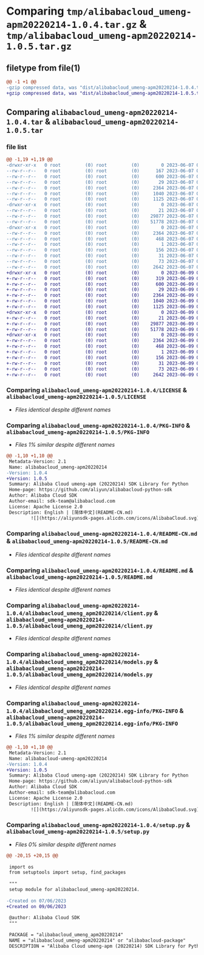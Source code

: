 # Comparing `tmp/alibabacloud_umeng-apm20220214-1.0.4.tar.gz` & `tmp/alibabacloud_umeng-apm20220214-1.0.5.tar.gz`

## filetype from file(1)

```diff
@@ -1 +1 @@
-gzip compressed data, was "dist/alibabacloud_umeng-apm20220214-1.0.4.tar", last modified: Wed Jun  7 06:52:52 2023, max compression
+gzip compressed data, was "dist/alibabacloud_umeng-apm20220214-1.0.5.tar", last modified: Fri Jun  9 02:39:51 2023, max compression
```

## Comparing `alibabacloud_umeng-apm20220214-1.0.4.tar` & `alibabacloud_umeng-apm20220214-1.0.5.tar`

### file list

```diff
@@ -1,19 +1,19 @@
-drwxr-xr-x   0 root         (0) root         (0)        0 2023-06-07 06:52:52.000000 alibabacloud_umeng-apm20220214-1.0.4/
--rw-r--r--   0 root         (0) root         (0)      167 2023-06-07 06:52:52.000000 alibabacloud_umeng-apm20220214-1.0.4/ChangeLog.md
--rw-r--r--   0 root         (0) root         (0)      600 2023-06-07 06:52:52.000000 alibabacloud_umeng-apm20220214-1.0.4/LICENSE
--rw-r--r--   0 root         (0) root         (0)       29 2023-06-07 06:52:52.000000 alibabacloud_umeng-apm20220214-1.0.4/MANIFEST.in
--rw-r--r--   0 root         (0) root         (0)     2364 2023-06-07 06:52:52.000000 alibabacloud_umeng-apm20220214-1.0.4/PKG-INFO
--rw-r--r--   0 root         (0) root         (0)     1040 2023-06-07 06:52:52.000000 alibabacloud_umeng-apm20220214-1.0.4/README-CN.md
--rw-r--r--   0 root         (0) root         (0)     1125 2023-06-07 06:52:52.000000 alibabacloud_umeng-apm20220214-1.0.4/README.md
-drwxr-xr-x   0 root         (0) root         (0)        0 2023-06-07 06:52:52.000000 alibabacloud_umeng-apm20220214-1.0.4/alibabacloud_umeng_apm20220214/
--rw-r--r--   0 root         (0) root         (0)       21 2023-06-07 06:52:52.000000 alibabacloud_umeng-apm20220214-1.0.4/alibabacloud_umeng_apm20220214/__init__.py
--rw-r--r--   0 root         (0) root         (0)    29877 2023-06-07 06:52:52.000000 alibabacloud_umeng-apm20220214-1.0.4/alibabacloud_umeng_apm20220214/client.py
--rw-r--r--   0 root         (0) root         (0)    51778 2023-06-07 06:52:52.000000 alibabacloud_umeng-apm20220214-1.0.4/alibabacloud_umeng_apm20220214/models.py
-drwxr-xr-x   0 root         (0) root         (0)        0 2023-06-07 06:52:52.000000 alibabacloud_umeng-apm20220214-1.0.4/alibabacloud_umeng_apm20220214.egg-info/
--rw-r--r--   0 root         (0) root         (0)     2364 2023-06-07 06:52:52.000000 alibabacloud_umeng-apm20220214-1.0.4/alibabacloud_umeng_apm20220214.egg-info/PKG-INFO
--rw-r--r--   0 root         (0) root         (0)      468 2023-06-07 06:52:52.000000 alibabacloud_umeng-apm20220214-1.0.4/alibabacloud_umeng_apm20220214.egg-info/SOURCES.txt
--rw-r--r--   0 root         (0) root         (0)        1 2023-06-07 06:52:52.000000 alibabacloud_umeng-apm20220214-1.0.4/alibabacloud_umeng_apm20220214.egg-info/dependency_links.txt
--rw-r--r--   0 root         (0) root         (0)      156 2023-06-07 06:52:52.000000 alibabacloud_umeng-apm20220214-1.0.4/alibabacloud_umeng_apm20220214.egg-info/requires.txt
--rw-r--r--   0 root         (0) root         (0)       31 2023-06-07 06:52:52.000000 alibabacloud_umeng-apm20220214-1.0.4/alibabacloud_umeng_apm20220214.egg-info/top_level.txt
--rw-r--r--   0 root         (0) root         (0)       73 2023-06-07 06:52:52.000000 alibabacloud_umeng-apm20220214-1.0.4/setup.cfg
--rw-r--r--   0 root         (0) root         (0)     2642 2023-06-07 06:52:52.000000 alibabacloud_umeng-apm20220214-1.0.4/setup.py
+drwxr-xr-x   0 root         (0) root         (0)        0 2023-06-09 02:39:51.000000 alibabacloud_umeng-apm20220214-1.0.5/
+-rw-r--r--   0 root         (0) root         (0)      319 2023-06-09 02:39:51.000000 alibabacloud_umeng-apm20220214-1.0.5/ChangeLog.md
+-rw-r--r--   0 root         (0) root         (0)      600 2023-06-09 02:39:51.000000 alibabacloud_umeng-apm20220214-1.0.5/LICENSE
+-rw-r--r--   0 root         (0) root         (0)       29 2023-06-09 02:39:51.000000 alibabacloud_umeng-apm20220214-1.0.5/MANIFEST.in
+-rw-r--r--   0 root         (0) root         (0)     2364 2023-06-09 02:39:51.000000 alibabacloud_umeng-apm20220214-1.0.5/PKG-INFO
+-rw-r--r--   0 root         (0) root         (0)     1040 2023-06-09 02:39:51.000000 alibabacloud_umeng-apm20220214-1.0.5/README-CN.md
+-rw-r--r--   0 root         (0) root         (0)     1125 2023-06-09 02:39:51.000000 alibabacloud_umeng-apm20220214-1.0.5/README.md
+drwxr-xr-x   0 root         (0) root         (0)        0 2023-06-09 02:39:51.000000 alibabacloud_umeng-apm20220214-1.0.5/alibabacloud_umeng_apm20220214/
+-rw-r--r--   0 root         (0) root         (0)       21 2023-06-09 02:39:51.000000 alibabacloud_umeng-apm20220214-1.0.5/alibabacloud_umeng_apm20220214/__init__.py
+-rw-r--r--   0 root         (0) root         (0)    29877 2023-06-09 02:39:51.000000 alibabacloud_umeng-apm20220214-1.0.5/alibabacloud_umeng_apm20220214/client.py
+-rw-r--r--   0 root         (0) root         (0)    51778 2023-06-09 02:39:51.000000 alibabacloud_umeng-apm20220214-1.0.5/alibabacloud_umeng_apm20220214/models.py
+drwxr-xr-x   0 root         (0) root         (0)        0 2023-06-09 02:39:51.000000 alibabacloud_umeng-apm20220214-1.0.5/alibabacloud_umeng_apm20220214.egg-info/
+-rw-r--r--   0 root         (0) root         (0)     2364 2023-06-09 02:39:51.000000 alibabacloud_umeng-apm20220214-1.0.5/alibabacloud_umeng_apm20220214.egg-info/PKG-INFO
+-rw-r--r--   0 root         (0) root         (0)      468 2023-06-09 02:39:51.000000 alibabacloud_umeng-apm20220214-1.0.5/alibabacloud_umeng_apm20220214.egg-info/SOURCES.txt
+-rw-r--r--   0 root         (0) root         (0)        1 2023-06-09 02:39:51.000000 alibabacloud_umeng-apm20220214-1.0.5/alibabacloud_umeng_apm20220214.egg-info/dependency_links.txt
+-rw-r--r--   0 root         (0) root         (0)      156 2023-06-09 02:39:51.000000 alibabacloud_umeng-apm20220214-1.0.5/alibabacloud_umeng_apm20220214.egg-info/requires.txt
+-rw-r--r--   0 root         (0) root         (0)       31 2023-06-09 02:39:51.000000 alibabacloud_umeng-apm20220214-1.0.5/alibabacloud_umeng_apm20220214.egg-info/top_level.txt
+-rw-r--r--   0 root         (0) root         (0)       73 2023-06-09 02:39:51.000000 alibabacloud_umeng-apm20220214-1.0.5/setup.cfg
+-rw-r--r--   0 root         (0) root         (0)     2642 2023-06-09 02:39:51.000000 alibabacloud_umeng-apm20220214-1.0.5/setup.py
```

### Comparing `alibabacloud_umeng-apm20220214-1.0.4/LICENSE` & `alibabacloud_umeng-apm20220214-1.0.5/LICENSE`

 * *Files identical despite different names*

### Comparing `alibabacloud_umeng-apm20220214-1.0.4/PKG-INFO` & `alibabacloud_umeng-apm20220214-1.0.5/PKG-INFO`

 * *Files 1% similar despite different names*

```diff
@@ -1,10 +1,10 @@
 Metadata-Version: 2.1
 Name: alibabacloud_umeng-apm20220214
-Version: 1.0.4
+Version: 1.0.5
 Summary: Alibaba Cloud umeng-apm (20220214) SDK Library for Python
 Home-page: https://github.com/aliyun/alibabacloud-python-sdk
 Author: Alibaba Cloud SDK
 Author-email: sdk-team@alibabacloud.com
 License: Apache License 2.0
 Description: English | [简体中文](README-CN.md)
         ![](https://aliyunsdk-pages.alicdn.com/icons/AlibabaCloud.svg)
```

### Comparing `alibabacloud_umeng-apm20220214-1.0.4/README-CN.md` & `alibabacloud_umeng-apm20220214-1.0.5/README-CN.md`

 * *Files identical despite different names*

### Comparing `alibabacloud_umeng-apm20220214-1.0.4/README.md` & `alibabacloud_umeng-apm20220214-1.0.5/README.md`

 * *Files identical despite different names*

### Comparing `alibabacloud_umeng-apm20220214-1.0.4/alibabacloud_umeng_apm20220214/client.py` & `alibabacloud_umeng-apm20220214-1.0.5/alibabacloud_umeng_apm20220214/client.py`

 * *Files identical despite different names*

### Comparing `alibabacloud_umeng-apm20220214-1.0.4/alibabacloud_umeng_apm20220214/models.py` & `alibabacloud_umeng-apm20220214-1.0.5/alibabacloud_umeng_apm20220214/models.py`

 * *Files identical despite different names*

### Comparing `alibabacloud_umeng-apm20220214-1.0.4/alibabacloud_umeng_apm20220214.egg-info/PKG-INFO` & `alibabacloud_umeng-apm20220214-1.0.5/alibabacloud_umeng_apm20220214.egg-info/PKG-INFO`

 * *Files 1% similar despite different names*

```diff
@@ -1,10 +1,10 @@
 Metadata-Version: 2.1
 Name: alibabacloud-umeng-apm20220214
-Version: 1.0.4
+Version: 1.0.5
 Summary: Alibaba Cloud umeng-apm (20220214) SDK Library for Python
 Home-page: https://github.com/aliyun/alibabacloud-python-sdk
 Author: Alibaba Cloud SDK
 Author-email: sdk-team@alibabacloud.com
 License: Apache License 2.0
 Description: English | [简体中文](README-CN.md)
         ![](https://aliyunsdk-pages.alicdn.com/icons/AlibabaCloud.svg)
```

### Comparing `alibabacloud_umeng-apm20220214-1.0.4/setup.py` & `alibabacloud_umeng-apm20220214-1.0.5/setup.py`

 * *Files 0% similar despite different names*

```diff
@@ -20,15 +20,15 @@
 
 import os
 from setuptools import setup, find_packages
 
 """
 setup module for alibabacloud_umeng-apm20220214.
 
-Created on 07/06/2023
+Created on 09/06/2023
 
 @author: Alibaba Cloud SDK
 """
 
 PACKAGE = "alibabacloud_umeng_apm20220214"
 NAME = "alibabacloud_umeng-apm20220214" or "alibabacloud-package"
 DESCRIPTION = "Alibaba Cloud umeng-apm (20220214) SDK Library for Python"
```

